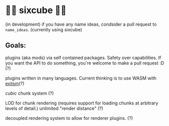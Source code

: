# 🦆🐍 sixcube 🦀🐝

(in development)
if you have any name ideas, condsider a pull request to `name_ideas`. (currently using sixcube)


## Goals:

plugins (aka mods) via self contained packages. Safety over capabilities. If you want the API to do something, you're welcome to make a pull request :D (?)

plugins written in many languages. Current thinking is to use WASM with [exitsm](extism.org)(?)

*cubic* chunk system (?)

LOD for chunk rendering (requires support for loading chunks at arbitrary levels of detail.) unlimited "render distance" (?)

decoupled rendering system to allow for renderer plugins. (?)
